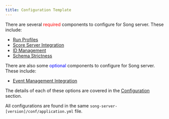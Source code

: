 ```yaml
---
title: Configuration Template
---
```


There are several <span style="color:red"> required</span> components to configure for Song server.  These include: 
- [Run Profiles](/documentation/song/installation/configuration/profiles) 
- [Score Server Integration](/documentation/song/installation/configuration/score) 
- [ID Management](/documentation/song/installation/configuration/id)
- [Schema Strictness](/documentation/song/installation/configuration/schema)

There are also some <span style="color:blue">optional</span> components to configure for Song server.  These include:  
- [Event Management Integration](/documentation/song/installation/configuration/kafka)

The details of each of these options are covered in the [Configuration](/documentation/song/installation/configuration/) section. 

All configurations are found in the same `song-server-[version]/conf/application.yml` file.


